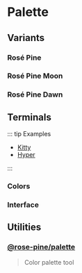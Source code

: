 <script setup>
import ColorTable from './components/color-table.vue'
import TerminalTable from './components/terminal-table.vue'
</script>

# Palette

## Variants

### Rosé Pine

<ColorTable variant='dark' />

### Rosé Pine Moon

<ColorTable variant='moon' />

### Rosé Pine Dawn

<ColorTable variant='dawn' />

## Terminals

::: tip Examples

- [Kitty](https://github.com/rose-pine/kitty)
- [Hyper](https://github.com/rose-pine/hyper)

:::

### Colors

<TerminalTable type="colors" />

### Interface

<TerminalTable type="ui" />

## Utilities

### [@rose-pine/palette](https://github.com/rose-pine/palette)

> Color palette tool
